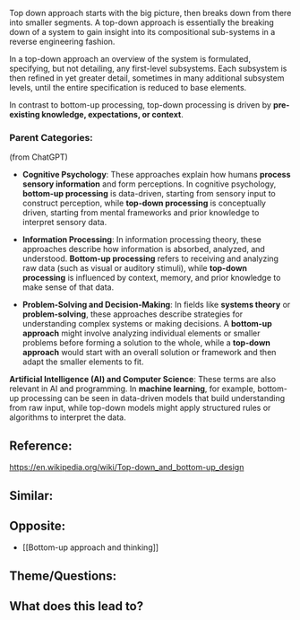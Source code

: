 Top down approach starts with the big picture, then breaks down from there into smaller segments. A top-down approach is essentially the breaking down of a system to gain insight into its compositional sub-systems in a reverse engineering fashion. 

In a top-down approach an overview of the system is formulated, specifying, but not detailing, any first-level subsystems. Each subsystem is then refined in yet greater detail, sometimes in many additional subsystem levels, until the entire specification is reduced to base elements. 

In contrast to bottom-up processing, top-down processing is driven by **pre-existing knowledge, expectations, or context**.

### Parent Categories:
(from ChatGPT)

- **Cognitive Psychology**:
These approaches explain how humans **process sensory information** and form perceptions. In cognitive psychology, **bottom-up processing** is data-driven, starting from sensory input to construct perception, while **top-down processing** is conceptually driven, starting from mental frameworks and prior knowledge to interpret sensory data.

- **Information Processing**:
In information processing theory, these approaches describe how information is absorbed, analyzed, and understood. **Bottom-up processing** refers to receiving and analyzing raw data (such as visual or auditory stimuli), while **top-down processing** is influenced by context, memory, and prior knowledge to make sense of that data.

- **Problem-Solving and Decision-Making**:
In fields like **systems theory** or **problem-solving**, these approaches describe strategies for understanding complex systems or making decisions. A **bottom-up approach** might involve analyzing individual elements or smaller problems before forming a solution to the whole, while a **top-down approach** would start with an overall solution or framework and then adapt the smaller elements to fit.

**Artificial Intelligence (AI) and Computer Science**:
These terms are also relevant in AI and programming. In **machine learning**, for example, bottom-up processing can be seen in data-driven models that build understanding from raw input, while top-down models might apply structured rules or algorithms to interpret the data.

## Reference:
https://en.wikipedia.org/wiki/Top-down_and_bottom-up_design

## Similar:

## Opposite:
- [[Bottom-up approach and thinking]]

## Theme/Questions:

## What does this lead to?
